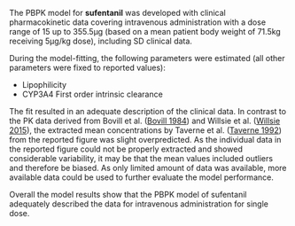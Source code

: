The PBPK model for **sufentanil** was developed with clinical pharmacokinetic data covering intravenous administration with a dose range of 15 up to 355.5µg (based on a mean patient body weight of 71.5kg receiving 5µg/kg dose), including SD clinical data. 

During the model-fitting, the following parameters were estimated (all other parameters were fixed to reported values):

* Lipophilicity
* CYP3A4 First order intrinsic clearance

The fit resulted in an adequate description of the clinical data. In contrast to the PK data derived from Bovill et al.  ([Bovill 1984](#5-references)) and Willsie et al. ([Willsie 2015](#5-references)), the extracted mean concentrations by Taverne et al. ([Taverne 1992](#5-references)) from the reported figure was slight overpredicted. As the individual data in the reported figure could not be properly extracted and showed considerable variability, it may be that the mean values included outliers and therefore be biased. As only limited amount of data was available, more available data could be used to further evaluate the model performance.

Overall the model results show that the PBPK model of sufentanil adequately described the data for intravenous administration for single dose. 

